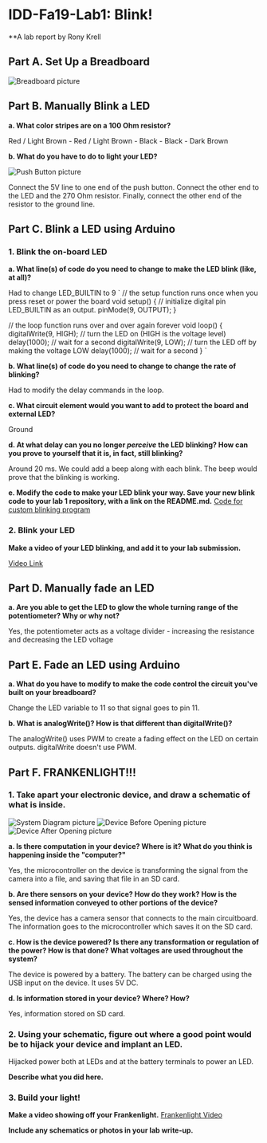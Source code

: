 # IDD-Fa19-Lab1: Blink!

**A lab report by Rony Krell

## Part A. Set Up a Breadboard

![Breadboard picture](https://github.com/ronykrell/IDD-Fa18-Lab1/blob/master/breadboard.JPG "Breadboard")

## Part B. Manually Blink a LED

**a. What color stripes are on a 100 Ohm resistor?**

 Red / Light Brown - Red / Light Brown - Black - Black - Dark Brown

**b. What do you have to do to light your LED?**

![Push Button picture](https://github.com/ronykrell/IDD-Fa18-Lab1/blob/master/push_button.JPG "Push Button")

Connect the 5V line to one end of the push button. Connect the other end to the LED and the 270 Ohm resistor. Finally, connect the other end of the resistor to the ground line.

## Part C. Blink a LED using Arduino

### 1. Blink the on-board LED

**a. What line(s) of code do you need to change to make the LED blink (like, at all)?**

Had to change LED_BUILTIN to 9 
`
// the setup function runs once when you press reset or power the board
void setup() {
  // initialize digital pin LED_BUILTIN as an output.
  pinMode(9, OUTPUT);
}

// the loop function runs over and over again forever
void loop() {
  digitalWrite(9, HIGH);   // turn the LED on (HIGH is the voltage level)
  delay(1000);                       // wait for a second
  digitalWrite(9, LOW);    // turn the LED off by making the voltage LOW
  delay(1000);                       // wait for a second
}
`

**b. What line(s) of code do you need to change to change the rate of blinking?**

Had to modify the delay commands in the loop.


**c. What circuit element would you want to add to protect the board and external LED?**

Ground
 
**d. At what delay can you no longer *perceive* the LED blinking? How can you prove to yourself that it is, in fact, still blinking?**

Around 20 ms. We could add a beep along with each blink. The beep would prove that the blinking is working.

**e. Modify the code to make your LED blink your way. Save your new blink code to your lab 1 repository, with a link on the README.md.**
[Code for custom blinking program](https://github.com/ronykrell/IDD-Fa18-Lab1/blob/master/custom_blink.ino)

### 2. Blink your LED

**Make a video of your LED blinking, and add it to your lab submission.**

[Video Link](https://www.youtube.com/watch?v=qTb3eDwNrps)

## Part D. Manually fade an LED

**a. Are you able to get the LED to glow the whole turning range of the potentiometer? Why or why not?**

Yes, the potentiometer acts as a voltage divider - increasing the resistance and decreasing the LED voltage 


## Part E. Fade an LED using Arduino

**a. What do you have to modify to make the code control the circuit you've built on your breadboard?**

Change the LED variable to 11 so that signal goes to pin 11.

**b. What is analogWrite()? How is that different than digitalWrite()?**

 The analogWrite() uses PWM to create a fading effect on the LED on certain outputs. digitalWrite doesn't use PWM.

## Part F. FRANKENLIGHT!!!

### 1. Take apart your electronic device, and draw a schematic of what is inside.
![System Diagram picture](https://github.com/ronykrell/IDD-Fa18-Lab1/blob/master/system_diagram.png "System Diagram")
![Device Before Opening picture](https://github.com/ronykrell/IDD-Fa18-Lab1/blob/master/device_before.JPG "Device Before Opening")
![Device After Opening picture](https://github.com/ronykrell/IDD-Fa18-Lab1/blob/master/device_after.JPG "Device After Opening")


**a. Is there computation in your device? Where is it? What do you think is happening inside the "computer?"**

Yes, the microcontroller on the device is transforming the signal from the camera into a file, and saving that file in an SD card. 

**b. Are there sensors on your device? How do they work? How is the sensed information conveyed to other portions of the device?**

Yes, the device has a camera sensor that connects to the main circuitboard. The information goes to the microcontroller which saves it on the SD card.

**c. How is the device powered? Is there any transformation or regulation of the power? How is that done? What voltages are used throughout the system?**

The device is powered by a battery. The battery can be charged using the USB input on the device. It uses 5V DC.

**d. Is information stored in your device? Where? How?**

Yes, information stored on SD card.

### 2. Using your schematic, figure out where a good point would be to hijack your device and implant an LED.

Hijacked power both at LEDs and at the battery terminals to power an LED. 

**Describe what you did here.**

### 3. Build your light!

**Make a video showing off your Frankenlight.**
[Frankenlight Video](https://www.youtube.com/watch?v=k_3w_1GnACM&feature=youtu.be)

**Include any schematics or photos in your lab write-up.**

